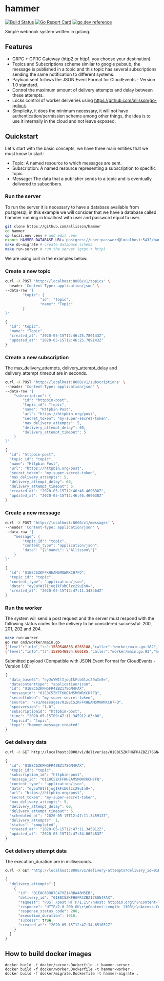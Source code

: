 # hammer
[![Build Status](https://github.com/allisson/hammer/workflows/tests/badge.svg)](https://github.com/allisson/hammer/actions)
[![Go Report Card](https://goreportcard.com/badge/github.com/allisson/hammer)](https://goreportcard.com/report/github.com/allisson/hammer)
[![go.dev reference](https://img.shields.io/badge/go.dev-reference-007d9c?logo=go&logoColor=white&style=flat-square)](https://pkg.go.dev/github.com/allisson/hammer)

Simple webhook system written in golang.

## Features

- GRPC + GPRC Gateway (http2 or http1, you choose your destination).
- Topics and Subscriptions scheme similar to google pubsub, the message is published in a topic and this topic has several subscriptions sending the same notification to different systems.
- Payload sent follows the JSON Event Format for CloudEvents - Version 1.0 standard.
- Control the maximum amount of delivery attempts and delay between these attempts.
- Locks control of worker deliveries using https://github.com/allisson/go-pglock.
- Simplicity, it does the minimum necessary, it will not have authentication/permission scheme among other things, the idea is to use it internally in the cloud and not leave exposed.

## Quickstart

Let's start with the basic concepts, we have three main entities that we must know to start:

- Topic: A named resource to which messages are sent.
- Subscription: A named resource representing a subscription to specific topic.
- Message: The data that a publisher sends to a topic and is eventually delivered to subscribers.

### Run the server

To run the server it is necessary to have a database available from postgresql, in this example we will consider that we have a database called hammer running in localhost with user and password equal to user.

```bash
git clone https://github.com/allisson/hammer
cd hammer
cp local.env .env # and edit .env
export HAMMER_DATABASE_URL='postgres://user:password@localhost:5432/hammer?sslmode=disable'
make db-migrate # create database schema
make run-server # run the server (grpc + http)
```

We are using curl in the examples below.

### Create a new topic

```bash
curl -X POST 'http://localhost:8000/v1/topics' \
--header 'Content-Type: application/json' \
--data-raw '{
        "topic": {
                "id": "topic",
                "name": "Topic"
        }
}'
```

```javascript
{
  "id": "topic",
  "name": "Topic",
  "created_at": "2020-05-15T12:46:25.789143Z",
  "updated_at": "2020-05-15T12:46:25.789143Z"
}
```

### Create a new subscription

The max_delivery_attempts, delivery_attempt_delay and delivery_attempt_timeout are in seconds.

```bash
curl -X POST 'http://localhost:8000/v1/subscriptions' \
--header 'Content-Type: application/json' \
--data-raw '{
	"subscription": {
		"id": "httpbin-post",
		"topic_id": "topic",
		"name": "Httpbin Post",
		"url": "https://httpbin.org/post",
		"secret_token": "my-super-secret-token",
		"max_delivery_attempts": 5,
		"delivery_attempt_delay": 60,
		"delivery_attempt_timeout": 5
	}
}'
```

```javascript
{
  "id": "httpbin-post",
  "topic_id": "topic",
  "name": "Httpbin Post",
  "url": "https://httpbin.org/post",
  "secret_token": "my-super-secret-token",
  "max_delivery_attempts": 5,
  "delivery_attempt_delay": 60,
  "delivery_attempt_timeout": 5,
  "created_at": "2020-05-15T12:46:46.469638Z",
  "updated_at": "2020-05-15T12:46:46.469638Z"
}
```

### Create a new message

```bash
curl -X POST 'http://localhost:8000/v1/messages' \
--header 'Content-Type: application/json' \
--data-raw '{
	"message": {
		"topic_id": "topic",
		"content_type": "application/json",
		"data": "{\"name\": \"Allisson\"}"
	}
}'
```

```javascript
{
  "id": "01E8C5ZKFFKHEAMSM0WRKCH7FQ",
  "topic_id": "topic",
  "content_type": "application/json",
  "data": "eyJuYW1lIjogIkFsbGlzc29uIn0=",
  "created_at": "2020-05-15T12:47:11.343464Z"
}
```

###  Run the worker

The system will send a post request and the server must respond with the following status codes for the delivery to be considered successful: 200, 201, 202 and 204.

```bash
make run-worker
go run cmd/worker/main.go
{"level":"info","ts":1589546853.6263108,"caller":"worker/main.go:182","msg":"worker-started"}
{"level":"info","ts":1589546854.666185,"caller":"worker/main.go:93","msg":"delivery-made","id":"01E8C5ZKFHGFR4ZBZ17SGN4FAX","topic_id":"topic","subscription_id":"httpbin-post","message_id":"01E8C5ZKFFKHEAMSM0WRKCH7FQ","status":"completed","attempts":1,"max_delivery_attempts":5}
```

Submitted payload (Compatible with JSON Event Format for CloudEvents - Version 1.0):

```javascript
{
  "data_base64": "eyJuYW1lIjogIkFsbGlzc29uIn0=",
  "datacontenttype": "application/json",
  "id": "01E8C5ZKFHGFR4ZBZ17SGN4FAX",
  "messageid": "01E8C5ZKFFKHEAMSM0WRKCH7FQ",
  "secrettoken": "my-super-secret-token",
  "source": "/v1/messages/01E8C5ZKFFKHEAMSM0WRKCH7FQ",
  "specversion": "1.0",
  "subscriptionid": "httpbin-post",
  "time": "2020-05-15T09:47:11.345912-03:00",
  "topicid": "topic",
  "type": "hammer.message.created"
}
```

### Get delivery data

```bash
curl -X GET http://localhost:8000/v1/deliveries/01E8C5ZKFHGFR4ZBZ17SGN4FAX
```

```javascript
{
  "id": "01E8C5ZKFHGFR4ZBZ17SGN4FAX",
  "topic_id": "topic",
  "subscription_id": "httpbin-post",
  "message_id": "01E8C5ZKFFKHEAMSM0WRKCH7FQ",
  "content_type": "application/json",
  "data": "eyJuYW1lIjogIkFsbGlzc29uIn0=",
  "url": "https://httpbin.org/post",
  "secret_token": "my-super-secret-token",
  "max_delivery_attempts": 5,
  "delivery_attempt_delay": 60,
  "delivery_attempt_timeout": 5,
  "scheduled_at": "2020-05-15T12:47:11.345912Z",
  "delivery_attempts": 1,
  "status": "completed",
  "created_at": "2020-05-15T12:47:11.345912Z",
  "updated_at": "2020-05-15T12:47:34.662483Z"
}
```

### Get delivery attempt data

The execution_duration are in milliseconds.

```bash
curl -X GET 'http://localhost:8000/v1/delivery-attempts?delivery_id=01E8C5ZKFHGFR4ZBZ17SGN4FAX'
```

```javascript
{
  "delivery_attempts":[
    {
      "id": "01E8C60987C47VZ14RBA48M5EB",
      "delivery_id": "01E8C5ZKFHGFR4ZBZ17SGN4FAX",
      "request": "POST /post HTTP/1.1\r\nHost: httpbin.org\r\nContent-Type: application/json\r\n\r\n{\"specversion\":\"1.0\",\"type\":\"hammer.message.created\",\"source\":\"/v1/messages/01E8C5ZKFFKHEAMSM0WRKCH7FQ\",\"id\":\"01E8C5ZKFHGFR4ZBZ17SGN4FAX\",\"time\":\"2020-05-15T09:47:11.345912-03:00\",\"secrettoken\":\"my-super-secret-token\",\"messageid\":\"01E8C5ZKFFKHEAMSM0WRKCH7FQ\",\"subscriptionid\":\"httpbin-post\",\"topicid\":\"topic\",\"datacontenttype\":\"application/json\",\"data_base64\":\"eyJuYW1lIjogIkFsbGlzc29uIn0=\"}",
      "response": "HTTP/2.0 200 OK\r\nContent-Length: 1308\r\nAccess-Control-Allow-Credentials: true\r\nAccess-Control-Allow-Origin: *\r\nContent-Type: application/json\r\nDate: Fri, 15 May 2020 12:47:34 GMT\r\nServer: gunicorn/19.9.0\r\n\r\n{\n  \"args\": {}, \n  \"data\": \"{\\\"specversion\\\":\\\"1.0\\\",\\\"type\\\":\\\"hammer.message.created\\\",\\\"source\\\":\\\"/v1/messages/01E8C5ZKFFKHEAMSM0WRKCH7FQ\\\",\\\"id\\\":\\\"01E8C5ZKFHGFR4ZBZ17SGN4FAX\\\",\\\"time\\\":\\\"2020-05-15T09:47:11.345912-03:00\\\",\\\"secrettoken\\\":\\\"my-super-secret-token\\\",\\\"messageid\\\":\\\"01E8C5ZKFFKHEAMSM0WRKCH7FQ\\\",\\\"subscriptionid\\\":\\\"httpbin-post\\\",\\\"topicid\\\":\\\"topic\\\",\\\"datacontenttype\\\":\\\"application/json\\\",\\\"data_base64\\\":\\\"eyJuYW1lIjogIkFsbGlzc29uIn0=\\\"}\", \n  \"files\": {}, \n  \"form\": {}, \n  \"headers\": {\n    \"Accept-Encoding\": \"gzip\", \n    \"Content-Length\": \"391\", \n    \"Content-Type\": \"application/json\", \n    \"Host\": \"httpbin.org\", \n    \"User-Agent\": \"Go-http-client/2.0\", \n    \"X-Amzn-Trace-Id\": \"Root=1-5ebe8f66-7cd7a3a08196283065db25d0\"\n  }, \n  \"json\": {\n    \"data_base64\": \"eyJuYW1lIjogIkFsbGlzc29uIn0=\", \n    \"datacontenttype\": \"application/json\", \n    \"id\": \"01E8C5ZKFHGFR4ZBZ17SGN4FAX\", \n    \"messageid\": \"01E8C5ZKFFKHEAMSM0WRKCH7FQ\", \n    \"secrettoken\": \"my-super-secret-token\", \n    \"source\": \"/v1/messages/01E8C5ZKFFKHEAMSM0WRKCH7FQ\", \n    \"specversion\": \"1.0\", \n    \"subscriptionid\": \"httpbin-post\", \n    \"time\": \"2020-05-15T09:47:11.345912-03:00\", \n    \"topicid\": \"topic\", \n    \"type\": \"hammer.message.created\"\n  }, \n  \"origin\": \"177.37.153.46\", \n  \"url\": \"https://httpbin.org/post\"\n}\n",
      "response_status_code": 200,
      "execution_duration": 1010,
      "success": true,
      "created_at": "2020-05-15T12:47:34.651052Z"
    }
  ]
}
```

## How to build docker images

```
docker build -f docker/server.Dockerfile -t hammer-server .
docker build -f docker/worker.Dockerfile -t hammer-worker .
docker build -f docker/migrate.Dockerfile -t hammer-migrate .
```
